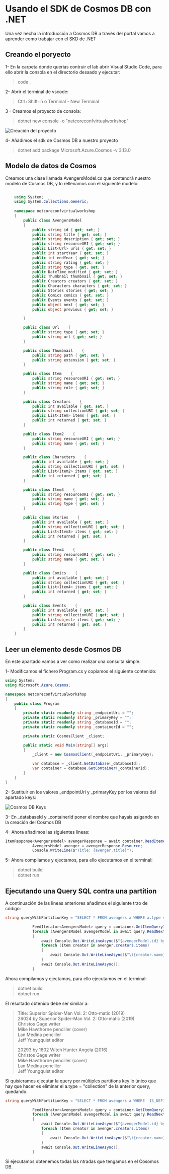 # Usando el SDK de Cosmos DB con .NET  

Una vez hecha la introducción a Cosmos DB a través del portal vamos a aprender como trabajar con el SKD de .NET

## Creando el poryecto  

1- En la carpeta donde querias contruir el lab abrir Visual Studio Code, para ello abrir la consola en el directorio desaado y ejecutar:   
> code .  

2- Abrir el terminal de vscode: 
> Ctrl+Shift+ñ o Terminal - New Terminal  

3 - Creamos el proyecto de consola:  
> dotnet new console -o "netcoreconfvirtualworkshop"  

![Creación del proyecto](assets/createproject.png)

4- Añadimos el sdk de Cosmos DB a nuestro proyecto  
> dotnet add package Microsoft.Azure.Cosmos -v 3.13.0   

## Modelo de datos de Cosmos  

Creamos una clase llamada AvengersModel.cs que contendrá nuestro modelo de Cosmos DB, y lo rellenamos con el siguiente modelo:  

```csharp

    using System;  
    using System.Collections.Generic; 
    
    namespace netcoreconfvirtualworkshop
    {
        public class AvengersModel
        {
            public string id { get; set; } 
            public string title { get; set; } 
            public string description { get; set; } 
            public string resourceURI { get; set; } 
            public List<Url> urls { get; set; } 
            public int startYear { get; set; } 
            public int endYear { get; set; } 
            public string rating { get; set; } 
            public string type { get; set; } 
            public DateTime modified { get; set; } 
            public Thumbnail thumbnail { get; set; } 
            public Creators creators { get; set; } 
            public Characters characters { get; set; } 
            public Stories stories { get; set; } 
            public Comics comics { get; set; } 
            public Events events { get; set; } 
            public object next { get; set; } 
            public object previous { get; set; } 

        }

        public class Url    {
            public string type { get; set; } 
            public string url { get; set; } 
        }

        public class Thumbnail    {
            public string path { get; set; } 
            public string extension { get; set; } 
        }

        public class Item    {
            public string resourceURI { get; set; } 
            public string name { get; set; } 
            public string role { get; set; } 
        }

        public class Creators    {
            public int available { get; set; } 
            public string collectionURI { get; set; } 
            public List<Item> items { get; set; } 
            public int returned { get; set; } 
        }

        public class Item2    {
            public string resourceURI { get; set; } 
            public string name { get; set; } 
        }

        public class Characters    {
            public int available { get; set; } 
            public string collectionURI { get; set; } 
            public List<Item2> items { get; set; } 
            public int returned { get; set; } 
        }

        public class Item3    {
            public string resourceURI { get; set; } 
            public string name { get; set; } 
            public string type { get; set; } 
        }

        public class Stories    {
            public int available { get; set; } 
            public string collectionURI { get; set; } 
            public List<Item3> items { get; set; } 
            public int returned { get; set; } 
        }

        public class Item4    {
            public string resourceURI { get; set; } 
            public string name { get; set; } 
        }

        public class Comics    {
            public int available { get; set; } 
            public string collectionURI { get; set; } 
            public List<Item4> items { get; set; } 
            public int returned { get; set; } 
        }

        public class Events    {
            public int available { get; set; } 
            public string collectionURI { get; set; } 
            public List<object> items { get; set; } 
            public int returned { get; set; } 
        }
    }
```  

## Leer un elemento desde Cosmos DB 

En este apartado vamos a ver como realizar una consulta simple.  

1- Modificamos el fichero Program.cs y copiamos el siguiente contenido:  

```csharp  
using System;
using Microsoft.Azure.Cosmos;

namespace netcoreconfvirtualworkshop
{
    public class Program
    {
        private static readonly string _endpointUri = "";
        private static readonly string _primaryKey = "";
        private static readonly string _databaseId = "";
        private static readonly string _containerId = "";

        private static CosmosClient _client;

        public static void Main(string[] args)
        {
            _client = new CosmosClient(_endpointUri, _primaryKey);

            var database = _client.GetDatabase(_databaseId);
            var container = database.GetContainer(_containerId);
        }
    }
}

```  

2- Sustituir en los valores _endpointUri y _primaryKey por los valores del apartado keys:  

![Cosmos DB Keys](assets/keys.png)  

3- En _databaseId y _containerId poner el nombre que hayais asigando en la creación del Cosmos DB  

4- Ahora añadimos las siguientes lineas:  

```csharp  
ItemResponse<AvengersModel> avengerResponse = await container.ReadItemAsync<AvengersModel>("26024", new PartitionKey("collection"));
            AvengersModel avenger = avengerResponse.Resource;
            Console.WriteLine($"Title: {avenger.title}");

```  

5- Ahora compilamos y ejectamos, para ello ejecutamos en el terminal:  
> dotnet build  
> dotnet run 

## Ejecutando una Query SQL contra una partition  

A continuación de las lineas anteriores añadimos el siguiente trzo de código:  

```csharp  
string queryWithPartitionKey = "SELECT * FROM avengers a WHERE a.type = 'collection' and IS_DEFINED(a.description) and IS_DEFINED(a.startYear)";

            FeedIterator<AvengersModel> query = container.GetItemQueryIterator<AvengersModel>(new QueryDefinition(queryWithPartitionKey), requestOptions: new QueryRequestOptions{MaxConcurrency = 1});
            foreach (AvengersModel avengerModel in await query.ReadNextAsync())
            {
                await Console.Out.WriteLineAsync($"{avengerModel.id} by {avengerModel.title}");
                foreach (Item creator in avenger.creators.items)
                {
                    await Console.Out.WriteLineAsync($"\t{creator.name} {creator.role}");
                }
                await Console.Out.WriteLineAsync();
            }

```  
Ahora compilamos y ejectamos, para ello ejecutamos en el terminal:  
> dotnet build  
> dotnet run 

El resultado obtenido debe ser similar a:  
> Title:  Superior Spider-Man Vol. 2: Otto-matic (2019)  
>26024 by  Superior Spider-Man Vol. 2: Otto-matic (2019)  
>        Christos Gage writer  
>        Mike Hawthorne penciller (cover)  
>        Lan Medina penciller  
>        Jeff Youngquist editor  
>
>20293 by 1602 Witch Hunter Angela (2016)  
>        Christos Gage writer  
>        Mike Hawthorne penciller (cover)  
>        Lan Medina penciller  
>        Jeff Youngquist editor  

Si quisieramos ejecutar la query por múltiples partitions key lo único que hay que hacer es eliminar el a.type = "collection"  de la anterior query, quedando:  

```csharp  
string queryWithPartitionKey = "SELECT * FROM avengers a WHERE  IS_DEFINED(a.description) and IS_DEFINED(a.startYear)";

            FeedIterator<AvengersModel> query = container.GetItemQueryIterator<AvengersModel>(new QueryDefinition(queryWithPartitionKey), requestOptions: new QueryRequestOptions{MaxConcurrency = 1});
            foreach (AvengersModel avengerModel in await query.ReadNextAsync())
            {
                await Console.Out.WriteLineAsync($"{avengerModel.id} by {avengerModel.title}");
                foreach (Item creator in avenger.creators.items)
                {
                    await Console.Out.WriteLineAsync($"\t{creator.name} {creator.role}");
                }
                await Console.Out.WriteLineAsync();
            }

``` 

Si ejecutamos obtenemos todas las ntradas que tengamos en el Cosomos DB.








